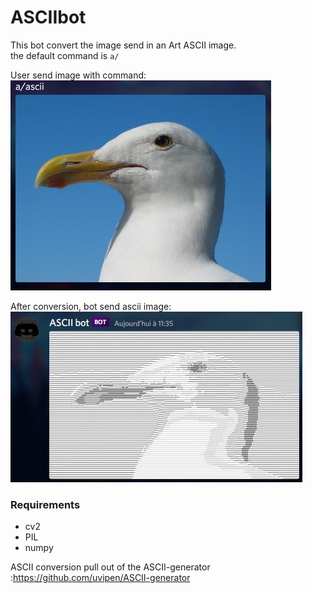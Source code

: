 # ASCIIbot

This bot convert the image send in an Art ASCII image.  
the default command is ```a/```   

User send image with command:   
![alt text](https://github.com/Pyrobauve/ASCIIbot/blob/main/demo/user-image.png)   

After conversion, bot send ascii image:   
![alt text](https://github.com/Pyrobauve/ASCIIbot/blob/main/demo/ascii-image.png)   
### Requirements
* cv2
* PIL
* numpy

ASCII conversion pull out of the ASCII-generator :https://github.com/uvipen/ASCII-generator
